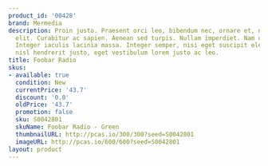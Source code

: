```yaml
---
product_id: '00428'
brand: Mermedia
description: Proin justo. Praesent orci leo, bibendum nec, ornare et, nonummy in,
  elit. Curabitur ac sapien. Aenean sed turpis. Nullam imperdiet. Nam quis lacus.
  Integer iaculis lacinia massa. Integer semper, nisi eget suscipit eleifend, erat
  nisl hendrerit justo, eget vestibulum lorem justo ac leo.
title: Foobar Radio
skus:
- available: true
  condition: New
  currentPrice: '43.7'
  discount: '0.0'
  oldPrice: '43.7'
  promotion: false
  sku: S0042801
  skuName: Foobar Radio - Green
  thumbnailURL: http://pcas.io/300/300?seed=S0042801
  imageURL: http://pcas.io/600/600?seed=S0042801
layout: product
---
```

